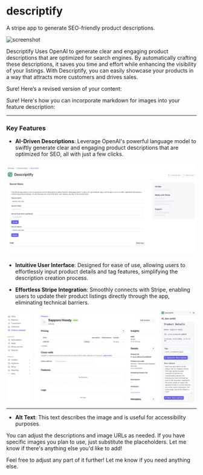 # descriptify
A stripe app to generate SEO-friendly product descriptions.


![screenshot](./resources/mov1.gif)

Descriptify Uses OpenAI to generate clear and engaging product descriptions that are optimized for search engines. By automatically crafting these descriptions, it saves you time and effort while enhancing the visibility of your listings. With Descriptify, you can easily showcase your products in a way that attracts more customers and drives sales.

Sure! Here’s a revised version of your content:

Sure! Here's how you can incorporate markdown for images into your feature description:

---

### Key Features

- **AI-Driven Descriptions**: 
  Leverage OpenAI's powerful language model to swiftly generate clear and engaging product descriptions that are optimized for SEO, all with just a few clicks.

![screenshot](./resources/1.png)

- **Intuitive User Interface**: 
  Designed for ease of use, allowing users to effortlessly input product details and tag features, simplifying the description creation process.


- **Effortless Stripe Integration**: 
  Smoothly connects with Stripe, enabling users to update their product listings directly through the app, eliminating technical barriers.

![screenshot](./resources/2.png)

---






- **Alt Text**: This text describes the image and is useful for accessibility purposes.

You can adjust the descriptions and image URLs as needed. If you have specific images you plan to use, just substitute the placeholders. Let me know if there's anything else you'd like to add!

Feel free to adjust any part of it further! Let me know if you need anything else.